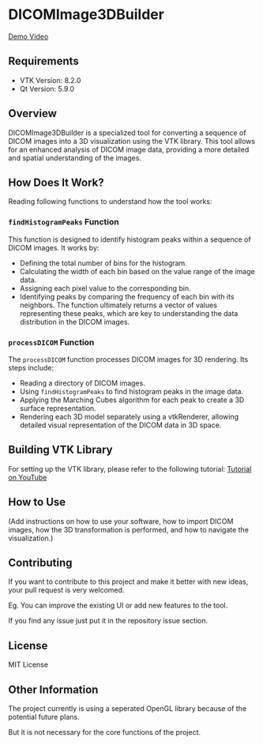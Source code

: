 # DICOMImage3DBuilder

[Demo Video](http://www.youtube.com/watch?v=VIDEO_ID "Video Title")

## Requirements

- VTK Version: 8.2.0
- Qt Version: 5.9.0

## Overview

DICOMImage3DBuilder is a specialized tool for converting a sequence of DICOM images into a 3D visualization using the VTK library. This tool allows for an enhanced analysis of DICOM image data, providing a more detailed and spatial understanding of the images.

## How Does It Work?

Reading following functions to understand how the tool works:

### `findHistogramPeaks` Function

This function is designed to identify histogram peaks within a sequence of DICOM images. It works by:

- Defining the total number of bins for the histogram.
- Calculating the width of each bin based on the value range of the image data.
- Assigning each pixel value to the corresponding bin.
- Identifying peaks by comparing the frequency of each bin with its neighbors.
  The function ultimately returns a vector of values representing these peaks, which are key to understanding the data distribution in the DICOM images.

### `processDICOM` Function

The `processDICOM` function processes DICOM images for 3D rendering. Its steps include:

- Reading a directory of DICOM images.
- Using `findHistogramPeaks` to find histogram peaks in the image data.
- Applying the Marching Cubes algorithm for each peak to create a 3D surface representation.
- Rendering each 3D model separately using a vtkRenderer, allowing detailed visual representation of the DICOM data in 3D space.

## Building VTK Library

For setting up the VTK library, please refer to the following tutorial:
[Tutorial on YouTube](https://www.youtube.com/watch?v=u5-Df1YlxCI&t=775s)

## How to Use

(Add instructions on how to use your software, how to import DICOM images, how the 3D transformation is performed, and how to navigate the visualization.)

## Contributing

If you want to contribute to this project and make it better with new ideas, your pull request is very welcomed.

Eg. You can improve the existing UI or add new features to the tool.

If you find any issue just put it in the repository issue section.

## License

MIT License

## Other Information

The project currently is using a seperated OpenGL library because of the potential future plans.

But it is not necessary for the core functions of the project.
